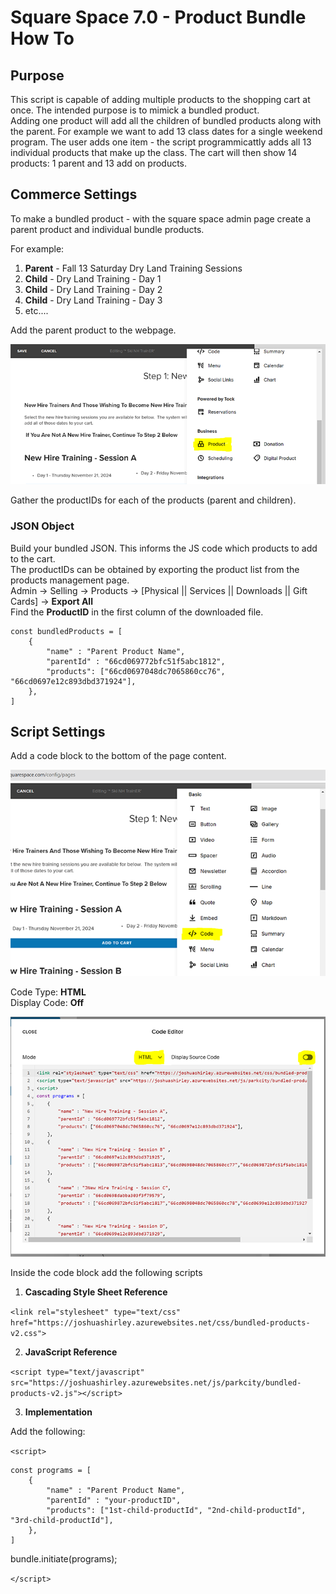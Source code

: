 # Square Space 7.0 - Product Bundle How To

## Purpose
This script is capable of adding multiple products to the shopping cart at once.
The intended purpose is to mimick a bundled product.  
Adding one product will add all the children of bundled products along with the parent.
For example we want to add 13 class dates for a single weekend program.
The user adds one item - the script programmicattly adds all 13 individual products that make up the class.
The cart will then show 14 products: 1 parent and 13 add on products.

## Commerce Settings
To make a bundled product - with the square space admin page create a parent product and individual bundle products.

For example:
1. **Parent** - Fall 13 Saturday Dry Land Training Sessions
2. **Child** - Dry Land Training - Day 1
3. **Child** - Dry Land Training - Day 2
4. **Child** - Dry Land Training - Day 3
5. etc....

Add the parent product to the webpage.

![alt text](media/SquareSpaceAddProduct-medium.png)

Gather the productIDs for each of the products (parent and children).

### JSON Object

Build your bundled JSON.
This informs the JS code which products to add to the cart.  
The productIDs can be obtained by exporting the product list from the products management page.  
Admin -> Selling -> Products -> [Physical || Services || Downloads || Gift Cards] -> **Export All**  
Find the **ProductID** in the first column of the downloaded file.

    const bundledProducts = [
        { 
            "name" : "Parent Product Name", 
            "parentId" : "66cd069772bfc51f5abc1812",   
            "products": ["66cd0697048dc7065860cc76", "66cd0697e12c893dbd371924"],                
        },    
    ]

## Script Settings

Add a code block to the bottom of the page content.

![alt text](media/SqaureSpaceAddCodeBlock-medium.png)  

Code Type: **HTML**  
Display Code: **Off**  

![alt text](media/CodeBlockEditor-medium.png)


Inside the code block add the following scripts
1. **Cascading Style Sheet Reference**

`<link rel="stylesheet" type="text/css" href="https://joshuashirley.azurewebsites.net/css/bundled-products-v2.css">`

2. **JavaScript Reference**

`<script type="text/javascript" src="https://joshuashirley.azurewebsites.net/js/parkcity/bundled-products-v2.js"></script>`

3. **Implementation**

Add the following:

`<script>`

    const programs = [
        { 
            "name" : "Parent Product Name", 
            "parentId" : "your-productID",   
            "products": ["1st-child-productId", "2nd-child-productId", "3rd-child-productId"],                
        },    
    ]

bundle.initiate(programs);

`</script>`